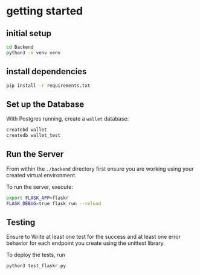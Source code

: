 # getting started

## initial setup

```bash
cd Backend
python3 -m venv venv
```

## install dependencies

```bash
pip install -r requirements.txt
```

## Set up the Database

With Postgres running, create a `wallet` database:

```bash
createbd wallet
createdb wallet_test
```

## Run the Server

From within the `./backend` directory first ensure you are working using your created virtual environment.

To run the server, execute:

```bash
export FLASK_APP=flaskr
FLASK_DEBUG=true flask run --reload
```

## Testing

Ensure to Write at least one test for the success and at least one error behavior for each endpoint you create using the unittest library.

To deploy the tests, run

```bash
python3 test_flaskr.py
```
